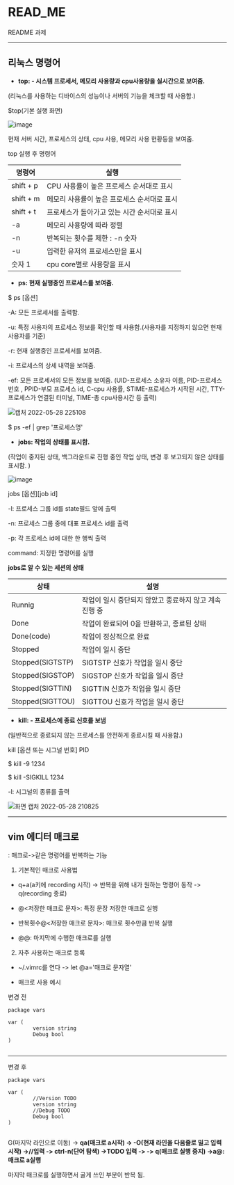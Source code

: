 # READ_ME
README 과제

-----

## 리눅스 명령어

* **top: - 시스템 프로세서, 메모리 사용량과 cpu사용량을 실시간으로 보여줌.**

 (리눅스를 사용하는 디바이스의 성능이나 서버의 기능을 체크할 때 사용함.)
 
 $top(기본 실행 화면)
 
 ![image](https://user-images.githubusercontent.com/104439372/171783640-bb738a32-7ea3-4ba9-aa48-09931db78ff1.png)
 
 현재 서버 시간, 프로세스의 상태, cpu 사용, 메모리 사용 현황등을 보여줌.
 
 top 실행 후 명령어
 
 명령어 | 실행
---------- | ----------------------
shift + p | CPU 사용률이 높은 프로세스 순서대로 표시
shift + m | 메모리 사용률이 높은 프로세스 순서대로 표시
shift + t | 프로세스가 돌아가고 있는 시간 순서대로 표시
 -a       | 메모리 사용량에 따라 정렬
 -n       | 반복되는 횟수를 제한 : -n 숫자
 -u       | 입력한 유저의 프로세스만을 표시 
 숫자 1   | cpu core별로 사용량을 표시
 
 
 
 


* **ps: 현재 실행중인 프로세스를 보여줌.**

$ ps [옵션]

 -A: 모든 프로세서를 출력함.
 
 -u: 특정 사용자의 프로세스 정보를 확인할 때 사용함.(사용자를 지정하지 않으면 현재 사용자를 기준)

 -r: 현재 실행중인 프로세서를 보여줌.

 -i: 프로세스의 상세 내역을 보여줌.

 -ef: 모든 프로세서의 모든 정보를 보여줌. (UID-프로세스 소유자 이름, PID-프로세스 번호 , PPID-부모 프로세스 id, C-cpu 사용률, STIME-프로세스가 시작된 시간,
 TTY-프로세스가 연결된 터미널, TIME-총 cpu사용시간 등 출력)

![캡처 2022-05-28 225108](https://user-images.githubusercontent.com/104439372/170828369-1f05cc53-5fed-40a7-952d-8cf549d28218.png)

 
 $ ps -ef | grep '프로세스명'

* **jobs: 작업의 상태를 표시함.**

(작업이 중지된 상태, 백그라운드로 진행 중인 작업 상태, 변경 후 보고되지 않은 상태를 표시함. )

![image](https://user-images.githubusercontent.com/104439372/171785211-733ee4a2-bd5c-44c9-9835-fabdc7ebec95.png)


jobs [옵션][job id]

 -l: 프로세스 그룹 id를 state필드 앞에 출력
 
 -n: 프로세스 그룹 중에 대표 프로세스 id를 출력
 
 -p: 각 프로세스 id에 대한 한 행씩 출력
 
 command: 지정한 명령어를 실행
 
 **jobs로 알 수 있는 세션의 상태**
 
 상태 | 설명
--------------- | -------------------------------
Runnig            | 작업이 일시 중단되지 않았고 종료하지 않고 계속 진행 중
Done              | 작업이 완료되어 0을 반환하고, 종료된 상태 
Done(code)        | 작업이 정상적으로 완료
 Stopped          | 작업이 일시 중단
 Stopped(SIGTSTP) | SIGTSTP 신호가 작업을 일시 중단
 Stopped(SIGSTOP) | SIGSTOP 신호가 작업을 일시 중단 
 Stopped(SIGTTIN) | SIGTTIN 신호가 작업을 일시 중단
 Stopped(SIGTTOU) | SIGTTOU 신호가 작업을 일시 중단
 
 

* **kill: - 프로세스에 종료 신호를 보냄** 

 (일반적으로 종료되지 않는 프로세스를 안전하게 종료시킬 때 사용함.)

kill [옵션 또는 시그널 번호] PID

$ kill -9 1234

$ kill -SIGKILL 1234

 -l: 시그널의 종류를 출력


![화면 캡처 2022-05-28 210825](https://user-images.githubusercontent.com/104439372/170824905-09bba8e1-2656-4715-af97-b2d5487ad16c.png)

---------

## vim 에디터 매크로

: 매크로->같은 명령어를 반복하는 기능


1. 기본적인 매크로 사용법


- q+a(a키에 recording 시작) -> 반복을 위해 내가 원하는 명령어 동작 -> q(recording 종료)

- @<저장한  매크로 문자>: 특정 문장 저장한 매크로 실행

- 반복횟수@<저장한 매크로 문자>: 매크로 횟수만큼 반복 실행

- @@: 마지막에 수행한 매크로를 실행

2. 자주 사용하는 매크로 등록

- ~/.vimrc를 연다 -> let @a='매크로 문자열'

- 매크로 사용 예시

변경 전

```
package vars

var (
        version string
        Debug bool  
)


```

-----------

변경 후

```
package vars

var (
        //Version TODO
        version string
        //Debug TODO
        Debug bool  
)


```


G(마지막 라인으로 이동) -> **qa(매크로 a시작) -> -O(현재 라인을 다음줄로 밀고 입력 시작)
->//입력 -> ctrl-n(단어 탐색) ->TODO 입력 -> <Esc> -> q(매크로 실행 중지)
 ->a@: 매크로 a실행**
 
 마지막 매크로를 실행하면서 굴게 쓰인 부분이 반복 됨.


